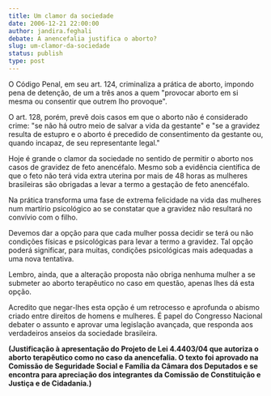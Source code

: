 ```yaml
---
title: Um clamor da sociedade
date: 2006-12-21 22:00:00
author: jandira.feghali
debate: A anencefalia justifica o aborto? 
slug: um-clamor-da-sociedade
status: publish 
type: post
---
```


O Código Penal, em seu art. 124, criminaliza a prática de aborto, impondo pena de detenção, de um a três anos a quem "provocar aborto em si mesma ou consentir que outrem lho provoque".  
  
O art. 128, porém, prevê dois casos em que o aborto não é considerado crime: "se não há outro meio de salvar a vida da gestante" e "se a gravidez resulta de estupro e o aborto é precedido de consentimento da gestante ou, quando incapaz, de seu representante legal."  
  
Hoje é grande o clamor da sociedade no sentido de permitir o aborto nos casos de gravidez de feto anencéfalo. Mesmo sob a evidência científica de que o feto não terá vida extra uterina por mais de 48 horas as mulheres brasileiras são obrigadas a levar a termo a gestação de feto anencéfalo.  
  
Na prática transforma uma fase de extrema felicidade na vida das mulheres num martírio psicológico ao se constatar que a gravidez não resultará no convívio com o filho.  
  
Devemos dar a opção para que cada mulher possa decidir se terá ou não condições físicas e psicológicas para levar a termo a gravidez. Tal opção poderá significar, para muitas, condições psicológicas mais adequadas a uma nova tentativa.  
  
Lembro, ainda, que a alteração proposta não obriga nenhuma mulher a se submeter ao aborto terapêutico no caso em questão, apenas lhes dá esta opção.  
  
Acredito que negar-lhes esta opção é um retrocesso e aprofunda o abismo criado entre direitos de homens e mulheres. É papel do Congresso Nacional debater o assunto e aprovar uma legislação avançada, que responda aos verdadeiros anseios da sociedade brasileira.  
  
**(Justificação à apresentação do Projeto de Lei 4.4403/04 que autoriza o aborto terapêutico como no caso da anencefalia. O texto foi aprovado na Comissão de Seguridade Social e Família da Câmara dos Deputados e se encontra para apreciação dos integrantes da Comissão de Constituição e Justiça e de Cidadania.)**
